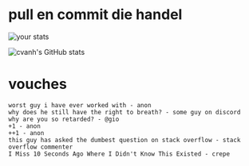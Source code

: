 # pull en commit die handel

![your stats](http://83.162.165.175/portofolio/backend/src/svg_tracking/github.svg)


![cvanh's GitHub stats](https://github-readme-stats.vercel.app/api?username=cvanh&theme=radical)

# vouches
```
worst guy i have ever worked with - anon
why does he still have the right to breath? - some guy on discord
why are you so retarded? - @gio
+1 - anon
++1 - anon
this guy has asked the dumbest question on stack overflow - stack overflow commenter 
I Miss 10 Seconds Ago Where I Didn't Know This Existed - crepe
```
